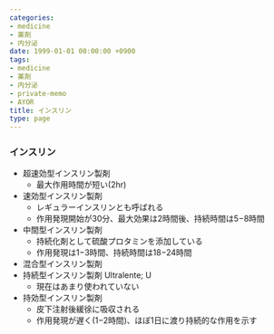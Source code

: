 ```yaml
---
categories:
- medicine
- 薬剤
- 内分泌
date: 1999-01-01 00:00:00 +0900
tags:
- medicine
- 薬剤
- 内分泌
- private-memo
- AYOR
title: インスリン
type: page
---
```


### インスリン

- 超速効型インスリン製剤
  - 最大作用時間が短い(2hr)
- 速効型インスリン製剤
  - レギュラーインスリンとも呼ばれる
  - 作用発現開始が30分、最大効果は2時間後、持続時間は5−8時間
- 中間型インスリン製剤
  - 持続化剤として硫酸プロタミンを添加している
  - 作用発現は1−3時間、持続時間は18−24時間
- 混合型インスリン製剤
- 持続型インスリン製剤 Ultralente; U
  - 現在はあまり使われていない
- 持効型インスリン製剤
  - 皮下注射後緩徐に吸収される
  - 作用発現が遅く(1−2時間)、ほぼ1日に渡り持続的な作用を示す

